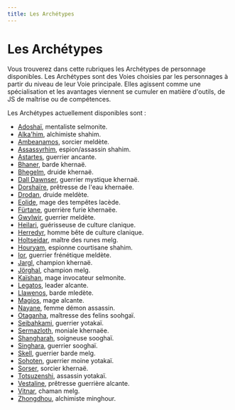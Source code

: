 ```yaml
---
title: Les Archétypes
---
```

# Les Archétypes
Vous trouverez dans cette rubriques les Archétypes de personnage disponibles. Les Archétypes sont des Voies choisies par les personnages à partir du niveau de leur Voie principale. Elles agissent comme une spécialisation et les avantages viennent se cumuler en matière d'outils, de JS de maîtrise ou de compétences.

Les Archétypes actuellement disponibles sont :

- [Adoshaï](/archetypes/adoshai/), mentaliste selmonite.  
- [Alka'him](/archetypes/alkahim/), alchimiste shahim.  
- [Ambeanamos](/archetypes/ambeanamos/), sorcier meldète.  
- [Assassyrhim](/archetypes/assassyrhim/), espion/assassin shahim.  
- [Astartes](/archetypes/astartes/), guerrier ancante.  
- [Bhaner](/archetypes/bhaner/), barde khernaë.  
- [Bhegelm](/archetypes/bhegelm/), druide khernaë.  
- [Dall Dawnser](/archetypes/dall-dawnser/), guerrier mystique khernaë.  
- [Dorshaïre](/archetypes/dorshaire/), prêtresse de l'eau khernaëe.  
- [Drodan](/archetypes/drodan/), druide meldète.   
- [Eolide](/archetypes/eolide/), mage des tempêtes lacède.  
- [Fürtane](/archetypes/furtane/), guerrière furie khernaëe.  
- [Gwylwir](/archetypes/gwylwir/), guerrier meldète.  
- [Heilari](/archetypes/heilari/), guérisseuse de culture clanique. 
- [Herredyr](/archetypes/herredyr/), homme bête de culture clanique.  
- [Holtseidar](/archetypes/holtseidar/), maître des runes melg.
- [Houryam](/archetypes/houryam/), espionne courtisane shahim.
- [Ior](/archetypes/ior/), guerrier frénétique meldète.  
- [Jargl](/archetypes/jargl/), champion khernaë.  
- [Jörghal](/archetypes/jorghal/), champion melg.
- [Kaïshan](/archetypes/kaishan/), mage invocateur selmonite.   
- [Legatos](/archetypes/legatos/), leader alcante.  
- [Llawenos](/archetypes/llawenos/), barde mledète.  
- [Magios](/archetypes/magios/), mage alcante.  
- [Nayane](/archetypes/nayane/), femme démon assassin.  
- [Otaganha](/archetypes/otaganha/), maîtresse des felins soohgaï. 
- [Seibahkami](/archetypes/seibahkami/), guerrier yotakaï.  
- [Sermazloth](/archetypes/sermazloth/), moniale khernaëe.  
- [Shangharah](/archetypes/shangharah/), soigneuse sooghaï.  
- [Singhara](/archetypes/singhara/), guerrier sooghaï.
- [Skell](/archetypes/skell/), guerrier barde melg.  
- [Sohoten](/archetypes/shohoten/), guerrier moine yotakaï.  
- [Sorser](/archetypes/sorser/), sorcier khernaë.  
- [Totsuzenshi](/archetypes/totsuzenshi/), assassin yotakaï.  
- [Vestaline](/archetypes/vestaline/), prêtresse guerrière alcante.  
- [Vitnar](/archetypes/vitnar/), chaman melg.  
- [Zhongdhou](/archetypes/zhongdhou/), alchimiste minghour.  
